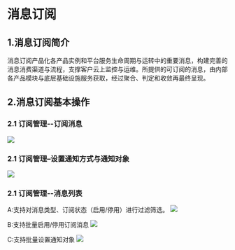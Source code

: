 

# 消息订阅

## 1.消息订阅简介

消息订阅产品化各产品实例和平台服务生命周期与运转中的重要消息，构建完善的消息消费渠道与流程，支撑客户云上监控与运维。所提供的可订阅的消息，由内部各产品模块与底层基础设施服务获取，经过聚合、判定和收敛再最终呈现。



## 2.消息订阅基本操作

### 2.1 订阅管理--订阅消息
![](D:/MyCloud/GitHub/umon/images/message1.png)



### 2.1 订阅管理–设置通知方式与通知对象
![](D:/MyCloud/GitHub/umon/images/message2.png)



### 2.1 订阅管理--消息列表

A:支持对消息类型、订阅状态（启用/停用）进行过滤筛选。
![](D:/MyCloud/GitHub/umon/images/message3.png)

B:支持批量启用/停用订阅消息
![](D:/MyCloud/GitHub/umon/images/message4.png)

C:支持批量设置通知对象
![](D:/MyCloud/GitHub/umon/images/message5.png)


